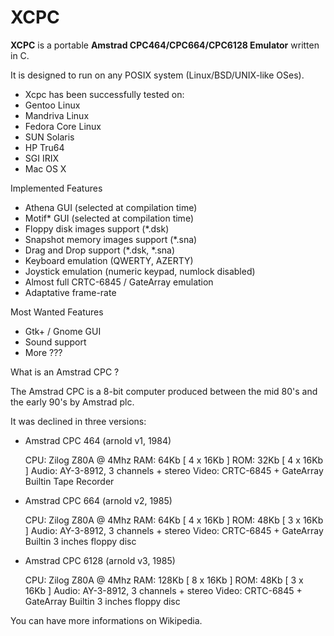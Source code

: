 XCPC
====

**XCPC** is a portable **Amstrad CPC464/CPC664/CPC6128 Emulator** written in C.
 
It is designed to run on any POSIX system (Linux/BSD/UNIX-like OSes).
 
  - Xcpc has been successfully tested on:
  - Gentoo Linux
  - Mandriva Linux
  - Fedora Core Linux
  - SUN Solaris
  - HP Tru64
  - SGI IRIX
  - Mac OS X

Implemented Features

  - Athena GUI (selected at compilation time)
  - Motif* GUI (selected at compilation time)
  - Floppy disk images support (*.dsk)
  - Snapshot memory images support (*.sna)
  - Drag and Drop support (*.dsk, *.sna)
  - Keyboard emulation (QWERTY, AZERTY)
  - Joystick emulation (numeric keypad, numlock disabled)
  - Almost full CRTC-6845 / GateArray emulation
  - Adaptative frame-rate

Most Wanted Features

 - Gtk+ / Gnome GUI
 - Sound support
 - More ???

What is an Amstrad CPC ?

The Amstrad CPC is a 8-bit computer produced between the mid 80's and the early 90's by Amstrad plc.
 
It was declined in three versions:

 - Amstrad CPC 464 (arnold v1, 1984)

    CPU: Zilog Z80A @ 4Mhz
    RAM:  64Kb [ 4 x 16Kb ]
    ROM:  32Kb [ 4 x 16Kb ]
    Audio: AY-3-8912, 3 channels + stereo
    Video: CRTC-6845 + GateArray
    Builtin Tape Recorder

 - Amstrad CPC 664 (arnold v2, 1985)

    CPU: Zilog Z80A @ 4Mhz
    RAM:  64Kb [ 4 x 16Kb ]
    ROM:  48Kb [ 3 x 16Kb ]
    Audio: AY-3-8912, 3 channels + stereo
    Video: CRTC-6845 + GateArray
    Builtin 3 inches floppy disc

 - Amstrad CPC 6128 (arnold v3, 1985)

    CPU: Zilog Z80A @ 4Mhz
    RAM: 128Kb [ 8 x 16Kb ]
    ROM:  48Kb [ 3 x 16Kb ]
    Audio: AY-3-8912, 3 channels + stereo
    Video: CRTC-6845 + GateArray
    Builtin 3 inches floppy disc

You can have more informations on Wikipedia.
